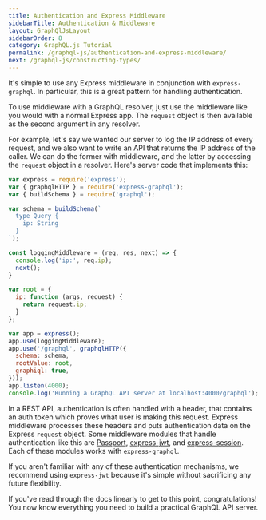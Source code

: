 ```yaml
---
title: Authentication and Express Middleware
sidebarTitle: Authentication & Middleware
layout: GraphQlJsLayout
sidebarOrder: 8
category: GraphQL.js Tutorial
permalink: /graphql-js/authentication-and-express-middleware/
next: /graphql-js/constructing-types/
---
```


It's simple to use any Express middleware in conjunction with `express-graphql`. In particular, this is a great pattern for handling authentication.

To use middleware with a GraphQL resolver, just use the middleware like you would with a normal Express app. The `request` object is then available as the second argument in any resolver.

For example, let's say we wanted our server to log the IP address of every request, and we also want to write an API that returns the IP address of the caller. We can do the former with middleware, and the latter by accessing the `request` object in a resolver. Here's server code that implements this:

```javascript
var express = require('express');
var { graphqlHTTP } = require('express-graphql');
var { buildSchema } = require('graphql');

var schema = buildSchema(`
  type Query {
    ip: String
  }
`);

const loggingMiddleware = (req, res, next) => {
  console.log('ip:', req.ip);
  next();
}

var root = {
  ip: function (args, request) {
    return request.ip;
  }
};

var app = express();
app.use(loggingMiddleware);
app.use('/graphql', graphqlHTTP({
  schema: schema,
  rootValue: root,
  graphiql: true,
}));
app.listen(4000);
console.log('Running a GraphQL API server at localhost:4000/graphql');
```

In a REST API, authentication is often handled with a header, that contains an auth token which proves what user is making this request. Express middleware processes these headers and puts authentication data on the Express `request` object. Some middleware modules that handle authentication like this are [Passport](http://passportjs.org/), [express-jwt](https://github.com/auth0/express-jwt), and [express-session](https://github.com/expressjs/session). Each of these modules works with `express-graphql`.

If you aren't familiar with any of these authentication mechanisms, we recommend using `express-jwt` because it's simple without sacrificing any future flexibility.

If you've read through the docs linearly to get to this point, congratulations! You now know everything you need to build a practical GraphQL API server.
